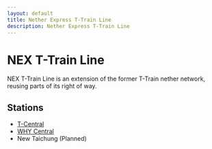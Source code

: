 ```yaml
---
layout: default
title: Nether Express T-Train Line
description: Nether Express T-Train Line
---
```


# NEX T-Train Line

NEX T-Train Line is an extension of the former T-Train nether network, reusing
parts of its right of way.

## Stations

- [T-Central](/rail-stations/t-central)
- [WHY Central](/rail-stations/why-central)
- New Taichung (Planned)
